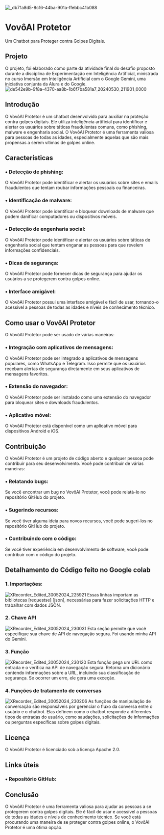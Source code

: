 ![_db71a8d5-8c16-44ba-901a-ffebbc41b088](https://github.com/dsilvaoficial/Proteja-Dos-Golpes-Digitais-/assets/170318768/6acbc1b1-0585-4364-9c7f-13517486b986)

# VovôAI Protetor

Um Chatbot para Proteger contra Golpes Digitais.

## Projeto
O projeto, foi elaborado como parte da atividade final do desafio proposto durante a disciplina de Experimentação em Inteligência Artificial, ministrada no curso Imersão em Inteligência Artificial com o Google Gemini, uma iniciativa conjunta da Alura e do Google.
![de542e9b-9f8a-4370-aa8b-1b6f7ba581a7_20240530_211901_0000](https://github.com/dsilvaoficial/Proteja-Dos-Golpes-Digitais-/assets/170318768/37d4ee33-2437-4209-9a93-8cd112fa0b91)


## Introdução 

O VovôAI Protetor é um chatbot desenvolvido para auxiliar na proteção contra golpes digitais. Ele utiliza inteligência artificial para identificar e alertar os usuários sobre táticas fraudulentas comuns, como phishing, malware e engenharia social. O VovôAI Protetor é uma ferramenta valiosa para pessoas de todas as idades, especialmente aquelas que são mais propensas a serem vítimas de golpes online. 

## Características 

### • Detecção de phishing:
O VovôAI Protetor pode identificar e alertar os usuários sobre sites e emails fraudulentos que tentam roubar informações pessoais ou financeiras. 

### • Identificação de malware: 
O VovôAI Protetor pode identificar e bloquear downloads de malware que podem danificar computadores ou dispositivos móveis. 

### • Detecção de engenharia social: 
O VovôAI Protetor pode identificar e alertar os usuários sobre táticas de engenharia social que tentam enganar as pessoas para que revelem informações confidenciais. 

### • Dicas de segurança: 
O VovôAI Protetor pode fornecer dicas de segurança para ajudar os usuários a se protegerem contra golpes online. 

### • Interface amigável: 
O VovôAI Protetor possui uma interface amigável e fácil de usar, tornando-o acessível a pessoas de todas as idades e níveis de conhecimento técnico. 

## Como usar o VovôAI Protetor 

O VovôAI Protetor pode ser usado de várias maneiras: 

### • Integração com aplicativos de mensagens: 
O VovôAI Protetor pode ser integrado a aplicativos de mensagens populares, como WhatsApp e Telegram. Isso permite que os usuários recebam alertas de segurança diretamente em seus aplicativos de mensagens favoritos. 

### • Extensão do navegador: 
O VovôAI Protetor pode ser instalado como uma extensão do navegador para bloquear sites e downloads fraudulentos. 

### • Aplicativo móvel: 
O VovôAI Protetor está disponível como um aplicativo móvel para dispositivos Android e iOS. 

## Contribuição 

O VovôAI Protetor é um projeto de código aberto e qualquer pessoa pode contribuir para seu desenvolvimento. Você pode contribuir de várias maneiras: 

### • Relatando bugs: 
Se você encontrar um bug no VovôAI Protetor, você pode relatá-lo no repositório GitHub do projeto. 

### • Sugerindo recursos: 
Se você tiver alguma ideia para novos recursos, você pode sugeri-los no repositório GitHub do projeto. 

### • Contribuindo com o código: 
Se você tiver experiência em desenvolvimento de software, você pode contribuir com o código do projeto.

## Detalhamento do Código feito no Google colab
### 1. Importações:
![XRecorder_Edited_30052024_225921](https://github.com/dsilvaoficial/Proteja-Dos-Golpes-Digitais-/assets/170318768/4bd9ceeb-cd23-47fd-8679-876dd4324b15)
Essas linhas importam as bibliotecas [requestse] [json], necessárias para fazer solicitações HTTP e trabalhar com dados JSON.

### 2. Chave API
![XRecorder_Edited_30052024_230031](https://github.com/dsilvaoficial/Proteja-Dos-Golpes-Digitais-/assets/170318768/7567a508-1fb4-4682-82d0-d2f2677269be)
Esta seção permite que você especifique sua chave de API de navegação segura. Foi usando minha API do Gemini.

### 3. Função
![XRecorder_Edited_30052024_230120](https://github.com/dsilvaoficial/Proteja-Dos-Golpes-Digitais-/assets/170318768/409c8f45-1f6f-40f3-b321-bb5cbba7bef5)
Esta função pega um URL como entrada e o verifica na API de navegação segura. Retorna um dicionário contendo informações sobre a URL, incluindo sua classificação de segurança. Se ocorrer um erro, ele gera uma exceção.

### 4. Funções de tratamento de conversas
![XRecorder_Edited_30052024_230206](https://github.com/dsilvaoficial/Proteja-Dos-Golpes-Digitais-/assets/170318768/23353663-4255-41f1-99c3-1fddfa1571cc)
As funções de manipulação de conversação são responsáveis por gerenciar o fluxo da conversa entre o usuário e o chatbot. Elas definem como o chatbot responde a diferentes tipos de entradas do usuário, como saudações, solicitações de informações ou perguntas específicas sobre golpes digitais.


## Licença 

O VovôAI Protetor é licenciado sob a licença Apache 2.0. 

## Links úteis 

### • Repositório GitHub:


## Conclusão 

O VovôAI Protetor é uma ferramenta valiosa para ajudar as pessoas a se protegerem contra golpes digitais. Ele é fácil de usar e acessível a pessoas de todas as idades e níveis de conhecimento técnico. Se você está procurando uma maneira de se proteger contra golpes online, o VovôAI Protetor é uma ótima opção.
